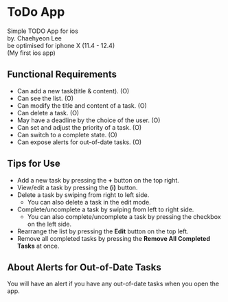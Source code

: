 # ToDo App 
Simple TODO App for ios <br>
by. Chaehyeon Lee <br>
be optimised for iphone X (11.4 - 12.4)<br>
(My first ios app)

## Functional Requirements
* Can add a new task(title & content).   (O)
* Can see the list.    (O)
* Can modify the title and content of a task.   (O)
* Can delete a task.    (O)
* May have a deadline by the choice of the user.    (O)
* Can set and adjust the priority of a task.    (O)
* Can switch to a complete state.   (O)
* Can expose alerts for out-of-date tasks.    (O)


## Tips for Use
* Add a new task by pressing the **+** button on the top right.
* View/edit a task by pressing the **(i)** button.
* Delete a task by swiping from right to left side.
  * You can also delete a task in the edit mode.
* Complete/uncomplete a task by swiping from left to right side.
  * You can also complete/uncomplete a task by pressing the checkbox on the left side.
* Rearrange the list by pressing the **Edit** button on the top left.
* Remove all completed tasks by pressing the **Remove All Completed Tasks** at once.


## About Alerts for Out-of-Date Tasks
You will have an alert if you have any out-of-date tasks when you open the app. 
